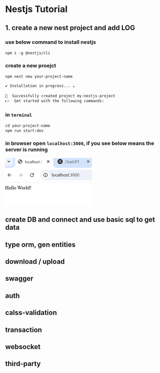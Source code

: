 # Nestjs Tutorial

## 1. create a new nest project and add LOG
### use below command to install nestjs
```
npm i -g @nestjs/cli
```

### create a new proejct
```
npm nest new your-project-name
```

```
✔ Installation in progress... ☕

🚀  Successfully created project my-nestjs-project
👉  Get started with the following commands:
```

### in `terminal`
```
cd your-project-name
npm run start:dev
```

### in browser open `localhost:3000`, if you see below means the server is running
![](files/public/startOK.png)

## create DB and connect and use basic sql to get data
## type orm, gen entities
## download / upload
## swagger
## auth
## calss-validation
## transaction
## websocket
## third-party
